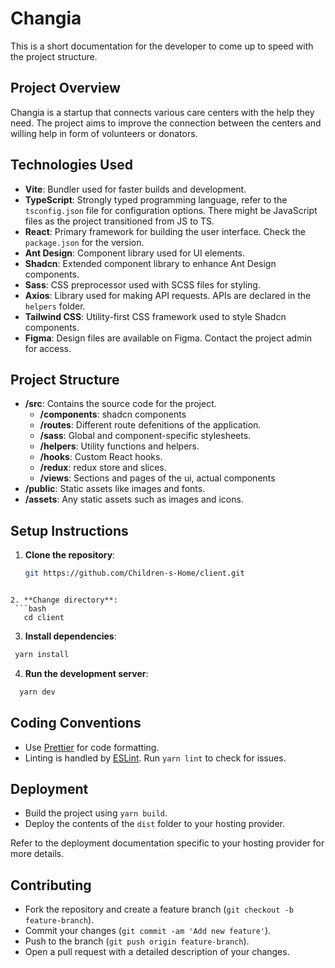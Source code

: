 # Changia

This is a short documentation for the developer to come up to speed with the project structure.  

## Project Overview
Changia is a startup that connects various care centers with the help they need. The project aims to improve the connection between the centers and willing help in form of volunteers or donators.


## Technologies Used
- **Vite**: Bundler used for faster builds and development.
- **TypeScript**: Strongly typed programming language, refer to the `tsconfig.json` file for configuration options. There might be JavaScript files as the project transitioned from JS to TS.
- **React**: Primary framework for building the user interface. Check the `package.json` for the version.
- **Ant Design**: Component library used for UI elements.
- **Shadcn**: Extended component library to enhance Ant Design components.
- **Sass**: CSS preprocessor used with SCSS files for styling.
- **Axios**: Library used for making API requests. APIs are declared in the `helpers` folder.
- **Tailwind CSS**: Utility-first CSS framework used to style Shadcn components.
- **Figma**: Design files are available on Figma. Contact the project admin for access.

## Project Structure
- **/src**: Contains the source code for the project.
  - **/components**: shadcn components
  - **/routes**: Different route defenitions of the application.
  - **/sass**: Global and component-specific stylesheets.
  - **/helpers**: Utility functions and helpers.
  - **/hooks**: Custom React hooks.
  - **/redux**: redux store and slices.
  - **/views**: Sections and pages of the ui, actual components
- **/public**: Static assets like images and fonts.
- **/assets**: Any static assets such as images and icons.

## Setup Instructions
1. **Clone the repository**:
   ```bash
   git https://github.com/Children-s-Home/client.git
  ```
 
2. **Change directory**:
   ```bash
     cd client
   ```
3.  **Install dependencies**:
   ```bash
    yarn install
   ```
4.  **Run the development server**:
   ```bash
     yarn dev
   ```

## Coding Conventions
- Use [Prettier](https://prettier.io/) for code formatting.
- Linting is handled by [ESLint](https://eslint.org/). Run `yarn lint` to check for issues.

## Deployment
- Build the project using `yarn build`.
- Deploy the contents of the `dist` folder to your hosting provider.

Refer to the deployment documentation specific to your hosting provider for more details.  

## Contributing
- Fork the repository and create a feature branch (`git checkout -b feature-branch`).
- Commit your changes (`git commit -am 'Add new feature'`).
- Push to the branch (`git push origin feature-branch`).
- Open a pull request with a detailed description of your changes.

